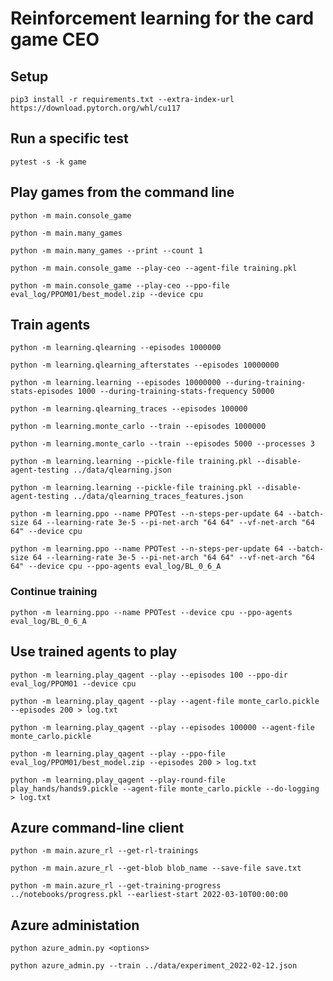# Reinforcement learning for the card game CEO

## Setup
`pip3 install -r requirements.txt --extra-index-url https://download.pytorch.org/whl/cu117`

## Run a specific test
`pytest -s -k game`

## Play games from the command line
`python -m main.console_game`

`python -m main.many_games`

`python -m main.many_games --print --count 1`

`python -m main.console_game --play-ceo --agent-file training.pkl`

`python -m main.console_game --play-ceo --ppo-file eval_log/PPOM01/best_model.zip --device cpu`


## Train agents

`python -m learning.qlearning --episodes 1000000`

`python -m learning.qlearning_afterstates --episodes 10000000`

`python -m learning.learning --episodes 10000000 --during-training-stats-episodes 1000 --during-training-stats-frequency 50000`

`python -m learning.qlearning_traces --episodes 100000`

`python -m learning.monte_carlo --train --episodes 1000000`

`python -m learning.monte_carlo --train --episodes 5000 --processes 3`

`python -m learning.learning --pickle-file training.pkl --disable-agent-testing ../data/qlearning.json`

`python -m learning.learning --pickle-file training.pkl --disable-agent-testing ../data/qlearning_traces_features.json`

`python -m learning.ppo --name PPOTest --n-steps-per-update 64 --batch-size 64 --learning-rate 3e-5 --pi-net-arch "64 64" --vf-net-arch "64 64" --device cpu`

`python -m learning.ppo --name PPOTest --n-steps-per-update 64 --batch-size 64 --learning-rate 3e-5 --pi-net-arch "64 64" --vf-net-arch "64 64" --device cpu --ppo-agents eval_log/BL_0_6_A`

### Continue training
`python -m learning.ppo --name PPOTest --device cpu --ppo-agents eval_log/BL_0_6_A`

## Use trained agents to play

`python -m learning.play_qagent --play --episodes 100 --ppo-dir eval_log/PPOM01 --device cpu`

`python -m learning.play_qagent --play --agent-file monte_carlo.pickle --episodes 200 > log.txt`

`python -m learning.play_qagent --play --episodes 100000 --agent-file monte_carlo.pickle`

`python -m learning.play_qagent --play --ppo-file eval_log/PPOM01/best_model.zip --episodes 200 > log.txt`

`python -m learning.play_qagent --play-round-file play_hands/hands9.pickle --agent-file monte_carlo.pickle --do-logging > log.txt`

## Azure command-line client

`python -m main.azure_rl --get-rl-trainings`

`python -m main.azure_rl --get-blob blob_name --save-file save.txt`

`python -m main.azure_rl --get-training-progress ../notebooks/progress.pkl --earliest-start 2022-03-10T00:00:00`

## Azure administation

`python azure_admin.py <options>`

`python azure_admin.py --train ../data/experiment_2022-02-12.json`
